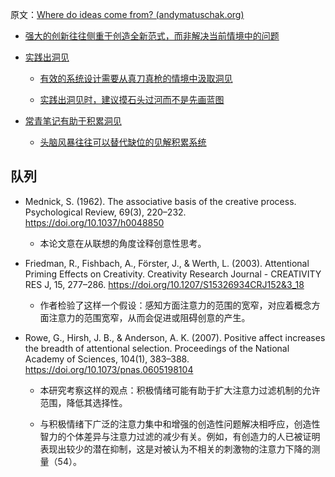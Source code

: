 原文：[Where do ideas come from? (andymatuschak.org)](https://notes.andymatuschak.org/z4HpeV4MGmbKMWY6oUeci392Z7NAueHJ5WH5p)

- [强大的创新往往侧重于创造全新范式，而非解决当前情境中的问题](https://notes.andymatuschak.org/z6ReihULdqZXqhY2bMACp15kwgM1sT421Cx6p)

- [实践出洞见](https://notes.andymatuschak.org/z7YyAp683VNbTmDG4hx9QFpf5urwxZJpsycS6)

  - [有效的系统设计需要从真刀真枪的情境中汲取洞见](https://notes.andymatuschak.org/z3H98n8DGZmu8XArqHZVsckyWvbTe8wK4kAt2)

  - [实践出洞见时，建议摸石头过河而不是先画蓝图](https://notes.andymatuschak.org/z7Ldzn94FibghJBEG9hAebu8LMNV7NVBFvsfg)

- [常青笔记有助于积累洞见](https://notes.andymatuschak.org/z6cFzJWgj9vZpnrQsjrZ8yCNREzCTgyFeVZTb)

  - [头脑风暴往往可以替代缺位的见解积累系统](https://notes.andymatuschak.org/z5cVs9BKLJsCYifhYBstAEKuZ8driDzLB3gFd)

## 队列

- Mednick, S. (1962). The associative basis of the creative process. Psychological Review, 69(3), 220–232. https://doi.org/10.1037/h0048850

  - 本论文意在从联想的角度诠释创意性思考。

- Friedman, R., Fishbach, A., Förster, J., & Werth, L. (2003). Attentional Priming Effects on Creativity. Creativity Research Journal - CREATIVITY RES J, 15, 277–286. https://doi.org/10.1207/S15326934CRJ152&3_18

  - 作者检验了这样一个假设：感知方面注意力的范围的宽窄，对应着概念方面注意力的范围宽窄，从而会促进或阻碍创意的产生。

- Rowe, G., Hirsh, J. B., & Anderson, A. K. (2007). Positive affect increases the breadth of attentional selection. Proceedings of the National Academy of Sciences, 104(1), 383–388. https://doi.org/10.1073/pnas.0605198104

  - 本研究考察这样的观点：积极情绪可能有助于扩大注意力过滤机制的允许范围，降低其选择性。

  - 与积极情绪下广泛的注意力集中和增强的创造性问题解决相呼应，创造性智力的个体差异与注意力过滤的减少有关。例如，有创造力的人已被证明表现出较少的潜在抑制，这是对被认为不相关的刺激物的注意力下降的测量（54）。